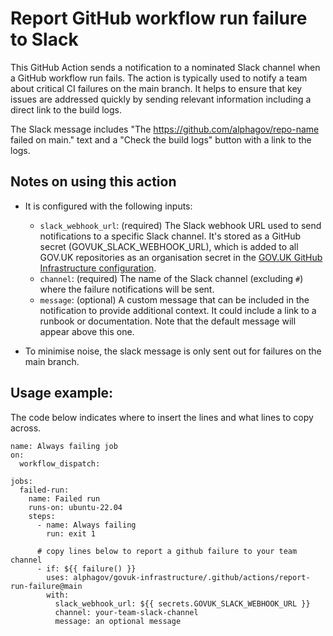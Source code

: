 # Report GitHub workflow run failure to Slack

This GitHub Action sends a notification to a nominated Slack channel when a GitHub workflow run fails. The action is typically used to notify a team about critical CI failures on the main branch. It helps to ensure that key issues are addressed quickly by sending relevant information including a direct link to the build logs.

The Slack message includes "The https://github.com/alphagov/repo-name failed on main." text and a "Check the build logs" button with a link to the logs.

## Notes on using this action

- It is configured with the following inputs:
  -  `slack_webhook_url`: (required) The Slack webhook URL used to send notifications to a specific Slack channel. It's stored as a GitHub secret (GOVUK_SLACK_WEBHOOK_URL), which is added to all GOV.UK repositories as an organisation secret in the [GOV.UK GitHub Infrastructure configuration](https://github.com/alphagov/govuk-infrastructure/blob/main/terraform/deployments/github/main.tf).
  - `channel`: (required) The name of the Slack channel (excluding `#`) where the failure notifications will be sent. 
  - `message`: (optional) A custom message that can be included in the notification to provide additional context. It could include a link to a runbook or documentation. Note that the default message will appear above this one.

- To minimise noise, the slack message is only sent out for failures on the main branch.

## Usage example:

The code below indicates where to insert the lines and what lines to copy across.

```
name: Always failing job
on:
  workflow_dispatch:

jobs:
  failed-run:
    name: Failed run
    runs-on: ubuntu-22.04
    steps:
      - name: Always failing
        run: exit 1

      # copy lines below to report a github failure to your team channel
      - if: ${{ failure() }}
        uses: alphagov/govuk-infrastructure/.github/actions/report-run-failure@main
        with:
          slack_webhook_url: ${{ secrets.GOVUK_SLACK_WEBHOOK_URL }}
          channel: your-team-slack-channel
          message: an optional message
```
